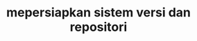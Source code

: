 ---
date:  ""
draft: false
title: "mepersiapkan sistem versi dan repositori"
short: "repositori"
thumb:
    image: "cover.png"
    anima: ""
    video: ""
layout: ""
weight: 1
lister: 4
format:
    media: "article"
    model: ""
    datum:
        data: ""
require:
    - prop: ""
      name: ""
      icon: ""
      desc: ""
metadata:
    index: false
    thumb: "cover.png"
    group: []
    author: ["null"]
description: "Modul ini membahas langkah persiapan untuk tempat penyimpanan dokumen latihan atau penugasan."
---